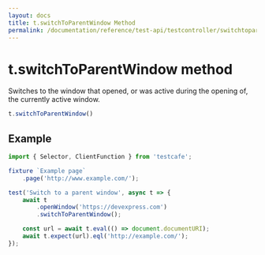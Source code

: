 ```yaml
---
layout: docs
title: t.switchToParentWindow Method
permalink: /documentation/reference/test-api/testcontroller/switchtoparentwindow.html
---
```


# t.switchToParentWindow method

Switches to the window that opened, or was active during the opening of, the currently active window.

```JavaScript
t.switchToParentWindow()
```

## Example

```JavaScript
import { Selector, ClientFunction } from 'testcafe';

fixture `Example page`
    .page('http://www.example.com/');

test('Switch to a parent window', async t => {
    await t
        .openWindow('https://devexpress.com')
        .switchToParentWindow();

    const url = await t.eval(() => document.documentURI);
    await t.expect(url).eql('http://example.com/');
});
```
